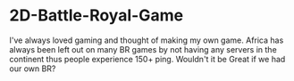 # 2D-Battle-Royal-Game
I've always loved gaming and thought of making my own game. Africa has always been left out on many BR games by not having any servers in the continent thus people experience 150+ ping. Wouldn't it be Great if we had our own BR?
